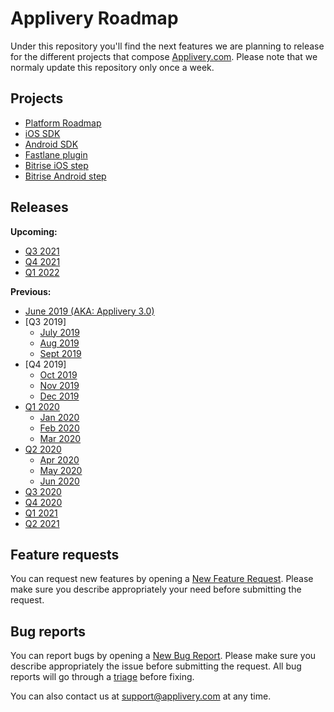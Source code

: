 # Applivery Roadmap

Under this repository you'll find the next features we are planning to release for the different projects that compose [Applivery.com](https://www.applivery.com). Please note that we normaly update this repository only once a week.

## Projects
- [Platform Roadmap](https://github.com/orgs/applivery/projects/1)
- [iOS SDK](https://github.com/applivery/applivery-ios-sdk/projects/1)
- [Android SDK](https://github.com/applivery/applivery-android-sdk/projects/1)
- [Fastlane plugin](https://github.com/fastlane-community/fastlane-plugin-applivery)
- [Bitrise iOS step](https://github.com/applivery/steps-applivery-ios-deploy)
- [Bitrise Android step](https://github.com/applivery/steps-applivery-android-deploy)

## Releases
**Upcoming:**

- [Q3 2021](https://github.com/applivery/roadmap/milestone/24)
- [Q4 2021](https://github.com/applivery/roadmap/milestone/25)
- [Q1 2022](https://github.com/applivery/roadmap/milestone/26)

**Previous:**

- [June 2019 (AKA: Applivery 3.0)](https://github.com/applivery/roadmap/milestone/5?closed=1)
- [Q3 2019]
  - [July 2019](https://github.com/applivery/roadmap/milestone/6?closed=1)
  - [Aug 2019](https://github.com/applivery/roadmap/milestone/7?closed=1)
  - [Sept 2019](https://github.com/applivery/roadmap/milestone/8?closed=1)
- [Q4 2019]
  - [Oct 2019](https://github.com/applivery/roadmap/milestone/9)
  - [Nov 2019](https://github.com/applivery/roadmap/milestone/10)
  - [Dec 2019](https://github.com/applivery/roadmap/milestone/11)
- [Q1 2020](https://github.com/applivery/roadmap/milestone/12)
  - [Jan 2020](https://github.com/applivery/roadmap/milestone/13)
  - [Feb 2020](https://github.com/applivery/roadmap/milestone/14)
  - [Mar 2020](https://github.com/applivery/roadmap/milestone/15)
- [Q2 2020](https://github.com/applivery/roadmap/milestone/16)
  - [Apr 2020](https://github.com/applivery/roadmap/milestone/17)
  - [May 2020](https://github.com/applivery/roadmap/milestone/18)
  - [Jun 2020](https://github.com/applivery/roadmap/milestone/19)
- [Q3 2020](https://github.com/applivery/roadmap/milestone/20)
- [Q4 2020](https://github.com/applivery/roadmap/milestone/21)
- [Q1 2021](https://github.com/applivery/roadmap/milestone/22)
- [Q2 2021](https://github.com/applivery/roadmap/milestone/23)

## Feature requests
You can request new features by opening a [New Feature Request](https://github.com/applivery/roadmap/issues/new?assignees=CesarTrigo&labels=feature&template=feature-request.yml&title=%5BFeature%5D%3A+).
Please make sure you describe appropriately your need before submitting the request.

## Bug reports
You can report bugs by opening a [New Bug Report](https://github.com/applivery/roadmap/issues/new?assignees=CesarTrigo&labels=bug&template=bug-report.yml&title=%5BBug%5D%3A+).
Please make sure you describe appropriately the issue before submitting the request. All bug reports will go through a [triage](https://github.com/orgs/applivery/projects/5) before fixing.


You can also contact us at [support@applivery.com](support@applivery.com) at any time.
